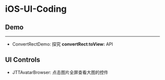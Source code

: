 # iOS-UI-Coding

## Demo
---

* ConvertRectDemo: 探究 **convertRect:toView:** API


## UI Controls

* JTTAvatarBrowser: 点击图片全屏查看大图的控件

